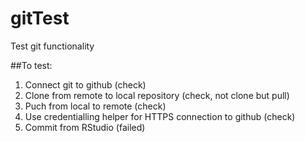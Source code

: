 # gitTest
Test git functionality

##To test:
1. Connect git to github (check)
2. Clone from remote to local repository (check, not clone but pull)
3. Puch from local to remote (check)
4. Use credentialling helper for HTTPS connection to github (check)
5. Commit from RStudio (failed)
